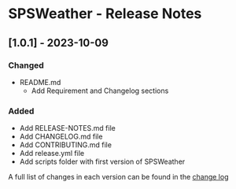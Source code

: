 # SPSWeather - Release Notes

## [1.0.1] - 2023-10-09

### Changed

- README.md
  - Add Requirement and Changelog sections

### Added

- Add RELEASE-NOTES.md file
- Add CHANGELOG.md file
- Add CONTRIBUTING.md file
- Add release.yml file
- Add scripts folder with first version of SPSWeather

A full list of changes in each version can be found in the [change log](CHANGELOG.md)
